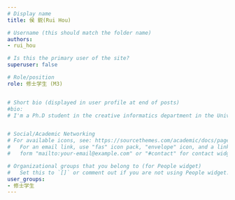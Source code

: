```yaml
---
# Display name
title: 侯 鋭(Rui Hou)

# Username (this should match the folder name)
authors: 
- rui_hou

# Is this the primary user of the site?
superuser: false

# Role/position
role: 修士学生 (M3)


# Short bio (displayed in user profile at end of posts)
#bio: 
# I'm a Ph.D student in the creative informatics department in the University of Tokyo


# Social/Academic Networking
# For available icons, see: https://sourcethemes.com/academic/docs/page-builder/#icons
#   For an email link, use "fas" icon pack, "envelope" icon, and a link in the
#   form "mailto:your-email@example.com" or "#contact" for contact widget.

# Organizational groups that you belong to (for People widget)
#   Set this to `[]` or comment out if you are not using People widget.
user_groups:
- 修士学生
---
```


